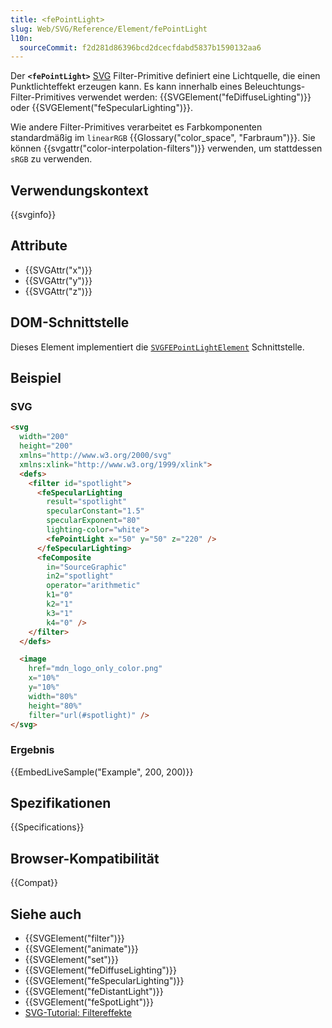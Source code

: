 ```yaml
---
title: <fePointLight>
slug: Web/SVG/Reference/Element/fePointLight
l10n:
  sourceCommit: f2d281d86396bcd2dcecfdabd5837b1590132aa6
---
```


Der **`<fePointLight>`** [SVG](/de/docs/Web/SVG) Filter-Primitive definiert eine Lichtquelle, die einen Punktlichteffekt erzeugen kann. Es kann innerhalb eines Beleuchtungs-Filter-Primitives verwendet werden: {{SVGElement("feDiffuseLighting")}} oder {{SVGElement("feSpecularLighting")}}.

Wie andere Filter-Primitives verarbeitet es Farbkomponenten standardmäßig im `linearRGB` {{Glossary("color_space", "Farbraum")}}. Sie können {{svgattr("color-interpolation-filters")}} verwenden, um stattdessen `sRGB` zu verwenden.

## Verwendungskontext

{{svginfo}}

## Attribute

- {{SVGAttr("x")}}
- {{SVGAttr("y")}}
- {{SVGAttr("z")}}

## DOM-Schnittstelle

Dieses Element implementiert die [`SVGFEPointLightElement`](/de/docs/Web/API/SVGFEPointLightElement) Schnittstelle.

## Beispiel

### SVG

```html
<svg
  width="200"
  height="200"
  xmlns="http://www.w3.org/2000/svg"
  xmlns:xlink="http://www.w3.org/1999/xlink">
  <defs>
    <filter id="spotlight">
      <feSpecularLighting
        result="spotlight"
        specularConstant="1.5"
        specularExponent="80"
        lighting-color="white">
        <fePointLight x="50" y="50" z="220" />
      </feSpecularLighting>
      <feComposite
        in="SourceGraphic"
        in2="spotlight"
        operator="arithmetic"
        k1="0"
        k2="1"
        k3="1"
        k4="0" />
    </filter>
  </defs>

  <image
    href="mdn_logo_only_color.png"
    x="10%"
    y="10%"
    width="80%"
    height="80%"
    filter="url(#spotlight)" />
</svg>
```

### Ergebnis

{{EmbedLiveSample("Example", 200, 200)}}

## Spezifikationen

{{Specifications}}

## Browser-Kompatibilität

{{Compat}}

## Siehe auch

- {{SVGElement("filter")}}
- {{SVGElement("animate")}}
- {{SVGElement("set")}}
- {{SVGElement("feDiffuseLighting")}}
- {{SVGElement("feSpecularLighting")}}
- {{SVGElement("feDistantLight")}}
- {{SVGElement("feSpotLight")}}
- [SVG-Tutorial: Filtereffekte](/de/docs/Web/SVG/Tutorials/SVG_from_scratch/Filter_effects)
